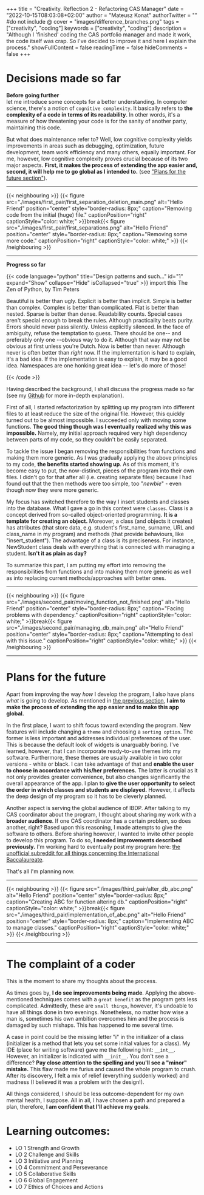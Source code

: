 +++
title = "Creativity. Reflection 2 -  Refactoring CAS Manager"
date = "2022-10-15T08:03:08+02:00"
author = "Mateusz Konat"
authorTwitter = "" #do not include @
cover = "images/difference_branches.png"
tags = ["creativity", "coding"]
keywords = ["creativity", "coding"]
description = "Although I 'finished' coding the CAS portfolio manager and made it work, the code itself was crap. So I've decided to improve it and here I explain the process."
showFullContent = false
readingTime = false
hideComments = false
+++

# Decisions made so far
**Before going further**<br>
let me introduce some concepts for a better understanding. In computer science, there's a notion of `cognitive complexity`. It basically refers to **the complexity of a code in terms of its readability**. In other words, it's a measure of how threatening your code is for the sanity of another party, maintaining this code. 

But what does maintenance refer to? Well, low cognitive complexity yields improvements in areas such as debugging, optimization, future development, team work efficiency and many others, equally important. For me, however, low cognitive complexity proves crucial because of its two major aspects. **First, it makes the process of extending the app easier and, second, it will help me to go global as I intended to.** (see ["Plans for the future section"](#plans-for-the-future)).

***
{{< neighbouring >}}
{{< figure src="./images/first_pair/first_separation_deletion_main.png" alt="Hello Friend" position="center" style="border-radius: 8px;" caption="Removing code from the initial (huge) file." captionPosition="right" captionStyle="color: white;" >}}break{{< figure src="./images/first_pair/first_separations.png" alt="Hello Friend" position="center" style="border-radius: 8px;" caption="Removing some more code." captionPosition="right" captionStyle="color: white;" >}}
{{< /neighbouring >}}
***

**Progress so far**<br>

{{< code language="python" title="Design patterns and such..." id="1" expand="Show" collapse="Hide" isCollapsed="true" >}}
import this
The Zen of Python, by Tim Peters

Beautiful is better than ugly.
Explicit is better than implicit.
Simple is better than complex.
Complex is better than complicated.
Flat is better than nested.
Sparse is better than dense.
Readability counts.
Special cases aren't special enough to break the rules.
Although practicality beats purity.
Errors should never pass silently.
Unless explicitly silenced.
In the face of ambiguity, refuse the temptation to guess.
There should be one-- and preferably only one --obvious way to do it.
Although that way may not be obvious at first unless you're Dutch.
Now is better than never.
Although never is often better than *right* now.
If the implementation is hard to explain, it's a bad idea.
If the implementation is easy to explain, it may be a good idea.
Namespaces are one honking great idea -- let's do more of those!

{{< /code >}}

Having described the background, I shall discuss the progress made so far (see my [Github](https://github.com/undeMalum/CAS-manager) for more in-depth explanation). 

First of all, I started refactorization by splitting up my program into different files to at least reduce the size of the original file. However, this quickly turned out to be almost impossible. I succeeded only with moving some functions. **The good thing though was I eventually realized why this was impossible.** Namely, my initial approach required very high dependency between parts of my code, so they couldn't be easily separated.

To tackle the issue I began removing the responsibilities from functions and making them more generic. As I was gradually applying the above principles to my code, **the benefits started showing up**. As of this moment, it's become easy to put, the now-distinct, pieces of the program into their own files. I didn't go for that after all (i.e. creating separate files) because I had found out that the then methods were too simple, too "_newbie_" - even though now they were more generic.

My focus has switched therefore to the way I insert students and classes into the database. What I gave a go in this context were `classes`. Class is a concept derived from so-called object-oriented programming. **It is a template for creating an object.** Moreover, a class (and objects it creates) has attributes (that store data, e.g. student's first_name, surname, URL and class_name in my program) and methods (that provide behaviours, like "insert_student"). The advantage of a class is its preciseness. For instance, NewStudent class deals with everything that is connected with managing a student. **Isn't it as plain as day?**

To summarize this part, I am putting my effort into removing the responsibilities from functions and into making them more generic as well as into replacing current methods/approaches with better ones.

***
{{< neighbouring >}}
{{< figure src="./images/second_pair/moving_function_not_finished.png" alt="Hello Friend" position="center" style="border-radius: 8px;" caption="Facing problems with dependency." captionPosition="right" captionStyle="color: white;" >}}break{{< figure src="./images/second_pair/managing_db_main.png" alt="Hello Friend" position="center" style="border-radius: 8px;" caption="Attempting to deal with this issue." captionPosition="right" captionStyle="color: white;" >}}
{{< /neighbouring >}}
***

# Plans for the future
Apart from improving the way _how_ I develop the program, I also have plans _what_ is going to develop. As mentioned in [the previous section](#decisions-made-so-far), **I aim to make the process of extending the app easier and to make this app global.** 

In the first place, I want to shift focus toward extending the program. New features will include changing a `theme` and choosing a `sorting option`. The former is less important and addresses individual preferences of the user. This is because the default look of widgets is unarguably boring. I've learned, however, that I can incorporate ready-to-use themes into my software. Furthermore, these themes are usually available in two color versions - white or black. I can take advantage of that and **enable the user to choose in accordance with his/her preferences.** The latter is crucial as it not only provides greater convenience, but also changes significantly the overall appearance of the app. I plan to **give the user opportunity to select the order in which classes and students are displayed.** However, it affects the deep design of my program so it has to be cleverly planned.

Another aspect is serving the global audience of IBDP. After talking to my CAS coordinator about the program, I thought about sharing my work with a **broader audience**. If one CAS coordinator has a certain problem, so does another, right? Based upon this reasoning, I made attempts to give the software to others. Before sharing however, I wanted to invite other people to develop this program. To do so, **I needed improvements described previously.** I'm working hard to eventually post my program here: [the unofficial subreddit for all things concerning the International Baccalaureate](https://www.reddit.com/r/IBO/).

That's all I'm planning now.

***
{{< neighbouring >}}
{{< figure src="./images/third_pair/alter_db_abc.png" alt="Hello Friend" position="center" style="border-radius: 8px;" caption="Creating ABC for function altering db." captionPosition="right" captionStyle="color: white;" >}}break{{< figure src="./images/third_pair/implementation_of_abc.png" alt="Hello Friend" position="center" style="border-radius: 8px;" caption="Implementing ABC to manage classes." captionPosition="right" captionStyle="color: white;" >}}
{{< /neighbouring >}}
***

# The complaint of a coder
This is the moment to share my thoughts about the process.

As times goes by, **I do see improvements being made**. Applying the above-mentioned techniques comes with a `great benefit` as the program gets less complicated. Admittedly, these are `small things`, however, it's undoable to have all things done in two evenings. Nonetheless, no matter how wise a man is, sometimes his own ambition overcomes him and the process is damaged by such mishaps. This has happened to me several time. 

A case in point could be the missing letter "i" in the initializer of a class (initializer is a method that lets you set some initial values for a class). My IDE (place for writing software) gave me the following hint: `__int__`. However, an initializer is indicated with `__init__`. You don't see a difference? **Pay close attention to the spelling and you'll see a "minor" mistake.** This flaw made me furius and caused the whole program to crush. After its discovery, I felt a mix of relief (everything suddenly worked) and madness (I believed it was a problem with the design!).

All things considered, I should be less outcome-dependent for my own mental health, I suppose. All in all, I have chosen a path and prepared a plan, therefore, **I am confident that I'll achieve my goals**.

# Learning outcomes:
- LO 1 Strength and Growth
- LO 2 Challenge and Skills
- LO 3 Initiative and Planning
- LO 4 Commitment and Perseverance
- LO 5 Collaborative Skills
- LO 6 Global Engagement
- LO 7 Ethics of Choices and Actions
